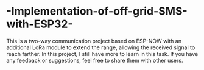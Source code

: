 # -Implementation-of-off-grid-SMS-with-ESP32-
This is a two-way communication project based on ESP-NOW with an additional LoRa module to extend the range, allowing the received signal to reach farther.  In this project, I still have more to learn in this task. If you have any feedback or suggestions, feel free to share them with other users.
